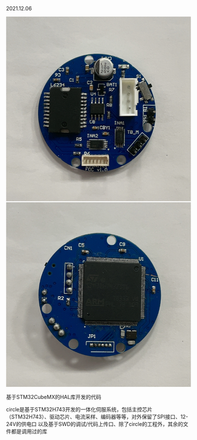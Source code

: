 2021.12.06


![](https://github.com/Bjersgen/Simplefoc/blob/main/STM32H7_FOC/image/18.png)
![](https://github.com/Bjersgen/Simplefoc/blob/main/STM32H7_FOC/image/19.png)

基于STM32CubeMX的HAL库开发的代码

circle是基于STM32H743开发的一体化伺服系统，包括主控芯片（STM32H743）、驱动芯片、电流采样、编码器等等，对外保留了SPI接口、12-24V的供电口
以及基于SWD的调试/代码上传口、除了circle的工程外，其余的文件都是调用过的库
